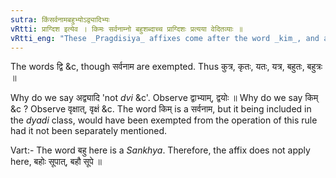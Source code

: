```yaml
---
sutra: किंसर्वनामबहुभ्योऽद्व्यादिभ्यः
vRtti: प्राग्दिश इत्येव । किमः सर्वनाम्नो बहुशब्दाच्च प्राग्दिशः प्रत्यया वेदितव्याः ॥
vRtti_eng: "These _Pragdisiya_ affixes come after the word _kim_, and after a stem called _sarvanama_, and after _bahu_ ; but not after _dvi_ &c."
---
```

The words द्वि &c, though सर्वनाम are exempted. Thus कुत्र, कृतः, यतः, यत्र, बहुतः, बहुत्रः ॥

Why do we say अद्व्यादि 'not _dvi_ &c'. Observe द्वाभ्याम्, द्वयोः ॥ Why do we say किम् &c ? Observe वृक्षात्, वृक्षं &c. The word किम् is a सर्वनाम, but it being included in the _dyadi_ class, would have been exempted from the operation of this rule had it not been separately mentioned.

Vart:- The word बहु here is a _Sankhya_. Therefore, the affix does not apply here, बहोः सूपात्, बहौ सूपे ॥
